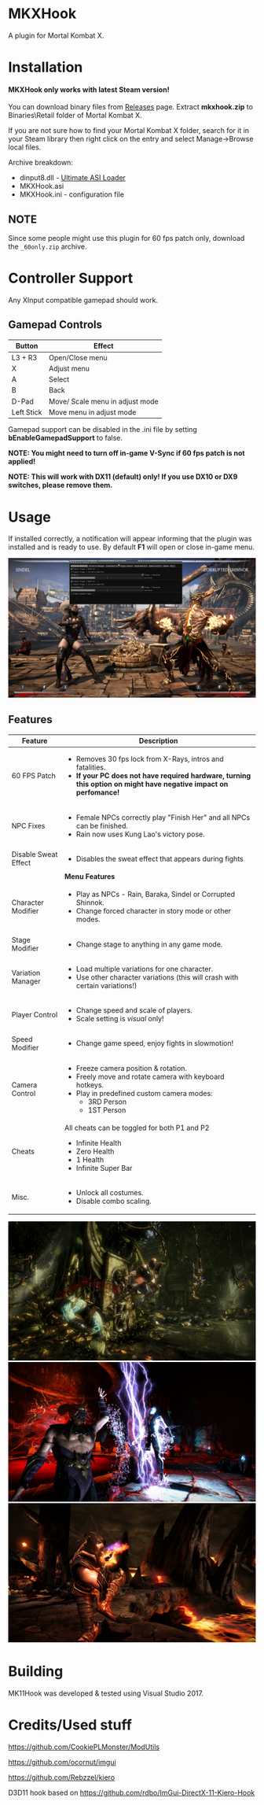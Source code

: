 # MKXHook
A plugin for Mortal Kombat X.


# Installation

####  MKXHook only works with latest Steam version!

You can download binary files from [Releases](https://github.com/ermaccer/MKXHook/) page. Extract **mkxhook.zip**
to Binaries\Retail folder of Mortal Kombat X.

If you are not sure how to find your Mortal Kombat X folder, search for it in your Steam library then right click on the entry and select Manage->Browse local files.

Archive breakdown:

 - dinput8.dll - [Ultimate ASI Loader](https://github.com/ThirteenAG/Ultimate-ASI-Loader/)
 - MKXHook.asi 
 - MKXHook.ini - configuration file



## NOTE
Since some people might use this plugin for 60 fps patch only, download the `_60only.zip` archive.

# Controller Support
Any XInput compatible gamepad should work.

## Gamepad Controls
| Button | Effect |
| --- | --- |
| L3 + R3 | Open/Close menu|
| X | Adjust menu|
| A | Select |
| B | Back |
| D-Pad | Move/ Scale menu in adjust mode |
| Left Stick | Move menu in adjust mode |

Gamepad support can be disabled in the .ini file by setting **bEnableGamepadSupport** to false.

**NOTE: You might need to turn off in-game V-Sync if 60 fps patch is not applied!**

**NOTE: This will work with DX11 (default) only! If you use DX10 or DX9 switches, please remove them.**


# Usage

If installed correctly, a notification will appear informing that the plugin was installed
and is ready to use. By default **F1** will open or close in-game menu.

![Preview](https://raw.githubusercontent.com/ermaccer/ermaccer.github.io/gh-pages/assets/mods/mkx/mkxhook/1.jpg)


## Features
| Feature | Description |
| --- | --- |
|60 FPS Patch| <ul><li>Removes 30 fps lock from X-Rays, intros and fatalities.</li><li>**If your PC does not have required hardware, turning this option on might have negative impact on perfomance!**</li></ul> |
|NPC Fixes | <ul><li>Female NPCs correctly play "Finish Her" and all NPCs can be finished.</li> <li>Rain now uses Kung Lao's victory pose.</li></ul> |
|Disable Sweat Effect | <ul><li>Disables the sweat effect that appears during fights</li></ul> |
| | **Menu Features**| 
|Character Modifier| <ul><li>Play as NPCs - Rain, Baraka, Sindel or Corrupted Shinnok.</li><li>Change forced character in story mode or other modes.</li></ul>|
|Stage Modifier| <ul><li>Change stage to anything in any game mode.</li></ul> |
|Variation Manager| <ul><li>Load multiple variations for one character.</li><li>Use other character variations (this will crash with certain variations!) </li></ul> |
|Player Control| <ul><li>Change speed and scale of players.</li><li> Scale setting is *visual* only!</li></ul> |
|Speed Modifier| <ul><li>Change game speed, enjoy fights in slowmotion!</li></ul> |
|Camera Control| <ul><li>Freeze camera position & rotation.</li><li>Freely move and rotate camera with keyboard hotkeys.</li><li>Play in predefined custom camera modes: <ul><li>3RD Person</li><li>1ST Person</li></ul> </ul></li> |
|Cheats| All cheats can be toggled for both P1 and P2<ul><li>Infinite Health</li><li>Zero Health</li><li>1 Health</li><li>Infinite Super Bar</li></ul> |
|Misc.| <ul><li>Unlock all costumes.</li><li>Disable combo scaling.</li></ul> |



![Preview](https://raw.githubusercontent.com/ermaccer/ermaccer.github.io/gh-pages/assets/mods/mkx/mkxhook/3.jpg)
![Preview](https://raw.githubusercontent.com/ermaccer/ermaccer.github.io/gh-pages/assets/mods/mkx/mkxhook/2.jpg)
![Preview](https://raw.githubusercontent.com/ermaccer/ermaccer.github.io/gh-pages/assets/mods/mkx/mkxhook/6.jpg)

# Building

MK11Hook was developed & tested using Visual Studio 2017.




# Credits/Used stuff

https://github.com/CookiePLMonster/ModUtils

https://github.com/ocornut/imgui

https://github.com/Rebzzel/kiero

D3D11 hook based on https://github.com/rdbo/ImGui-DirectX-11-Kiero-Hook
